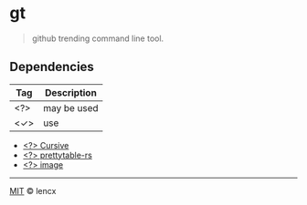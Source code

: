 # gt

> github trending command line tool.

## Dependencies

| Tag | Description |
| --- | ----------- |
| <?> | may be used |
| <✓> | use         |

* [<?> Cursive](https://github.com/gyscos/Cursive)
* [<?> prettytable-rs](https://github.com/phsym/prettytable-rs)
* [<?> image](https://github.com/image-rs/image)

---

[MIT](https://opensource.org/licenses/MIT) © lencx
